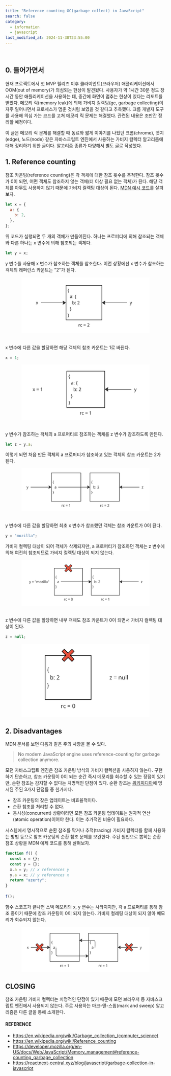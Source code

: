 ```yaml
---
title: "Reference counting GC(garbage collect) in JavaScript"
search: false
category:
  - information
  - javascript
last_modified_at: 2024-11-30T23:55:00
---
```


<br/>

## 0. 들어가면서

현재 프로젝트에서 첫 MVP 릴리즈 이후 클라이언트(브라우저) 애플리케이션에서 OOM(out of memory)가 의심되는 현상이 발견됬다. 사용자가 약 1시간 30분 정도 장시간 동안 애플리케이션을 사용하는 데, 중간에 화면이 멈추는 현상이 있다는 리포트를 받았다. 메모리 릭(memory leak)에 의해 가비지 컬렉팅(gc, garbage collecting)이 자주 일어나면서 프로세스가 멈춘 것처럼 보였을 것 같다고 추측했다. 크롬 개발자 도구를 사용해 의심 가는 코드를 고쳐 메모리 릭 문제는 해결했다. 관련된 내용은 조만간 정리할 예정이다.

이 글은 메모리 릭 문제를 해결할 때 동료와 짧게 이야기를 나눴던 크롬(chrome), 엣지(edge), 노드(node) 같은 자바스크립트 엔진에서 사용하는 가비지 컬렉터 알고리즘에 대해 정리하기 위한 글이다. 알고리즘 종류가 다양해서 별도 글로 작성했다. 

## 1. Reference counting 

참조 카운팅(reference counting)은 각 객체에 대한 참조 횟수를 추적한다. 참조 횟수가 0이 되면, 어떤 객체도 참조하지 않는 객체(더 이상 필요 없는 객체)가 된다. 해당 객체를 아무도 사용하지 않기 때문에 가비지 컬렉팅 대상이 된다. [MDN 예시 코드](https://developer.mozilla.org/en-US/docs/Web/JavaScript/Memory_management#reference-counting_garbage_collection)를 살펴보자.

```js
let x = {
  a: {
    b: 2,
  },
};
```

위 코드가 실행되면 두 개의 객체가 만들어진다. 하나는 프로퍼티에 의해 참조되는 객체와 다른 하나는 x 변수에 의해 참조되는 객체다. 

```js
let y = x;
```

y 변수를 사용해 x 변수가 참조하는 객체를 참조한다. 이런 상황에선 x 변수가 참조하는 객체의 레퍼런스 카운트는 "2"가 된다. 

<div align="center">
  <img src="/images/posts/2024/reference-counting-gc-in-javascript-01.png" width="80%" class="image__border">
</div>

<br/>

x 변수에 다른 값을 할당하면 해당 객체의 참조 카운트는 1로 바뀐다.

```js
x = 1;
```

<div align="center">
  <img src="/images/posts/2024/reference-counting-gc-in-javascript-02.png" width="80%" class="image__border">
</div>

<br/>

y 변수가 참조하는 객체의 a 프로퍼티로 참조하는 객체를 z 변수가 참조하도록 만든다. 

```js
let z = y.a;
```

이렇게 되면 처음 만든 객체의 a 프로퍼티가 참조하고 있는 객체의 참조 카운트는 2가 된다.

<div align="center">
  <img src="/images/posts/2024/reference-counting-gc-in-javascript-03.png" width="80%" class="image__border">
</div>

<br/>

y 변수에 다른 값을 할당하면 최초 x 변수가 참조했던 객체는 참조 카운트가 0이 된다. 

```js
y = "mozilla";
```

가비지 컬렉팅 대상이 되어 객체가 삭제되지만, a 프로퍼티가 참조하던 객체는 z 변수에 의해 여전히 참조되므로 가비지 컬렉팅 대상이 되지 않는다.

<div align="center">
  <img src="/images/posts/2024/reference-counting-gc-in-javascript-04.png" width="80%" class="image__border">
</div>

<br/>

z 변수에 다른 값을 할당하면 내부 객체도 참조 카운트가 0이 되면서 가비지 컬렉팅 대상이 된다.

```js
z = null;
```

<div align="center">
  <img src="/images/posts/2024/reference-counting-gc-in-javascript-05.png" width="80%" class="image__border">
</div>

## 2. Disadvantages

MDN 문서를 보면 다음과 같은 주의 사항을 볼 수 있다.

> No modern JavaScript engine uses reference-counting for garbage collection anymore.

모던 자바스크립트 엔진은 참조 카운팅 방식의 가비지 컬렉션을 사용하지 않는다. 구현하기 단순하고, 참조 카운팅이 0이 되는 순간 즉시 메모리를 회수할 수 있는 장점이 있지만, 순환 참조는 감지할 수 없다는 치명적인 단점이 있다. 순환 참조는 [위키피디아](https://en.wikipedia.org/wiki/Reference_counting)에 명시된 주된 3가지 단점들 중 한가지다. 

- 참조 카운팅의 잦은 업데이트는 비효율적이다.
- 순환 참조를 처리할 수 없다.
- 동시성(concurrent) 상황이라면 모든 참조 카운팅 업데이트는 원자적 연산(atomic operation)이어야 한다. 이는 추가적인 비용이 필요하다.

시스템에서 명시적으로 순환 참조를 막거나 추적(tracing) 가비지 컬렉터를 함께 사용하는 방법 등으로 참조 카운팅의 순환 참조 문제를 보완한다. 주된 원인으로 뽑히는 순환 참조 상황을 MDN 예제 코드를 통해 살펴보자.

```js
function f() {
  const x = {};
  const y = {};
  x.a = y; // x references y
  y.a = x; // y references x
  return "azerty";
}

f();
```

함수 스코프가 끝나면 스택 메모리의 x, y 변수는 사라지지만, 각 a 프로퍼티를 통해 참조 중이기 때문에 참조 카운팅이 0이 되지 않는다. 가비지 컬레팅 대상이 되지 않아 메모리가 회수되지 않는다.

<div align="center">
  <img src="/images/posts/2024/reference-counting-gc-in-javascript-06.png" width="80%" class="image__border">
</div>

## CLOSING

참조 카운팅 가비지 컬렉터는 치명적인 단점이 있기 때문에 모던 브라우저 등 자바스크립트 엔진에서 사용되지 않는다. 주로 사용하는 마크-앤-스윕(mark and sweep) 알고리즘은 다른 글을 통해 소개한다.

#### REFERENCE

- <https://en.wikipedia.org/wiki/Garbage_collection_(computer_science)>
- <https://en.wikipedia.org/wiki/Reference_counting>
- <https://developer.mozilla.org/en-US/docs/Web/JavaScript/Memory_management#reference-counting_garbage_collection>
- <https://reactnext-central.xyz/blog/javascript/garbage-collection-in-javascript>